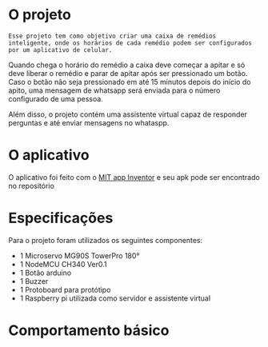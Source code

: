# O projeto

    Esse projeto tem como objetivo criar uma caixa de remédios inteligente, onde os horários de cada remédio podem ser configurados por um aplicativo de celular.

 Quando chega o horário do remédio a caixa deve começar a apitar e só deve liberar o remédio e parar de apitar após ser pressionado um botão. Caso o botão não seja pressionado em até 15 minutos depois do início do apito, uma mensagem de whatsapp será enviada para o número configurado de uma pessoa.

 Além disso, o projeto contém uma assistente virtual capaz de responder perguntas e até enviar mensagens no whataspp.

# O aplicativo

O aplicativo foi feito com o [MIT app Inventor](https://appinventor.mit.edu/) e seu apk pode ser encontrado no repositório

# Especificações

Para o projeto foram utilizados os seguintes componentes:
- 1 Microservo MG90S TowerPro 180° 
- 1 NodeMCU CH340 Ver0.1
- 1 Botão arduino
- 1 Buzzer
- 1 Protoboard para protótipo
- 1 Raspberry pi utilizada como servidor e assistente virtual

# Comportamento básico


